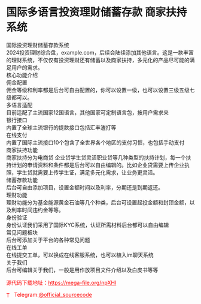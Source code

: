 # 国际多语言投资理财储蓄存款 商家扶持系统

国际投资理财储蓄存款系统<br>2024投资理财综合盘，example.com，后续会陆续添加其他语言。这是一款丰富的理财系统，不仅仅有投资理财还有储蓄以及商家扶持，多元化的产品尽可能的满足用户的需求。<br>核心功能介绍<br>佣金配置<br>佣金等级和利率都是后台可自由配置的，你可以设置一级，也可以设置三级五级七级都可以。<br>多语言适配<br>目前适配了主流国家12国语言，其他国家可定制语言包，按用户需求来<br>银行接口<br>内置了全球主流银行的提款接口包括汇丰渣打等<br>在线支付<br>内置了国际主流接口10个包含了全世界各个地区的支付习惯，也包括手动支付<br>商家扶持功能<br>商家扶持分为电商贷 企业贷学生贷灵活职业贷等几种类型的扶持计划，每一个扶持计划的申请资料和条件都是后台可以自由编辑的。比如企业贷需要上传企业执照，学生贷就需要上传学生证，满足多元化需求，让业务更灵活。<br>储蓄存款功能<br>后台可自由添加项目，设置金额时间以及利率，分期还是到期返还。<br>理财功能<br>理财功能分为基金能源黄金石油等几个种类，后台可设置起投金额和封顶金额，以及利率时间违约金等等。<br>身份验证<br>身份认证我们采用了国际KYC系统，认证所需材料后台都可以自由编辑<br>常见问题板块<br>后台可添加关于平台的各种常见问题<br>在线工单<br>在线提交工单，可以换成在线客服系统，也可以植入im聊天系统<br>关于我们<br>后台可编辑关于我们，一般是用作放项目文件介绍以及白皮书等等<br>


<p style="color: red;">源代码下载地址：<a href="https://mega-file.org/npXHl" style="color: red;">https://mega-file.org/npXHl</a></p><p style="color: red;"><img src="https://cdn-icons-png.flaticon.com/512/2111/2111646.png" alt="Telegram Icon" style="width: 16px; vertical-align: middle; margin-right: 5px;">Telegram:<a href="https://t.me/official_sourcecode" style="color: red;">@official_sourcecode</a></p>